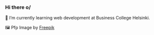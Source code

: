 ### Hi there o/

🌱 I’m currently learning web development at Business College Helsinki.

🖼️ Pfp Image by [Freepik](https://www.freepik.com/free-vector/collection-watercolor-autumn-animals_5289616.htm#query=forest%20animals&position=46&from_view=search&track=robertav1_2_sidr)

<!--
**julilan/julilan** is a ✨ _special_ ✨ repository because its `README.md` (this file) appears on your GitHub profile.

Here are some ideas to get you started:

- 🔭 I’m currently working on ...
- 🌱 I’m currently learning ...
- 👯 I’m looking to collaborate on ...
- 🤔 I’m looking for help with ...
- 💬 Ask me about ...
- 📫 How to reach me: ...
- 😄 Pronouns: ...
- ⚡ Fun fact: ...
-->
